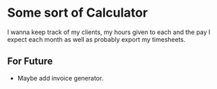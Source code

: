 # Some sort of Calculator
I wanna keep track of my clients, my hours given to each and the pay I expect each month as well as probably export my timesheets.

## For Future
- Maybe add invoice generator.
